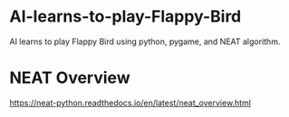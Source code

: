 # AI-learns-to-play-Flappy-Bird
AI learns to play Flappy Bird using python, pygame, and NEAT algorithm.
# NEAT Overview
https://neat-python.readthedocs.io/en/latest/neat_overview.html
